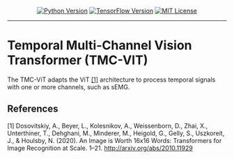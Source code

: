 <p align="center">
  <a href="https://www.python.org"><img alt="Python Version" src="https://img.shields.io/badge/Python-3.7.x-brightgreen.svg" /></a>
  <a href="https://www.tensorflow.org/install"><img alt="TensorFlow Version" src="https://img.shields.io/badge/TensorFlow-2.8.x-red.svg" /></a>
  <a href="https://github.com/rob-med-usp/seizure-prediction/blob/main/LICENSE"><img alt="MIT License" src="https://img.shields.io/badge/license-MIT-yellow.svg" /></a>
</p>

--------------------------------------------------------------------------------

# Temporal Multi-Channel Vision Transformer (TMC-VIT)
The TMC-ViT adapts the ViT [[1]](#1) architecture to process temporal signals with one or more channels, such as sEMG.

## References
<a id="1">[1]</a> 
Dosovitskiy, A., Beyer, L., Kolesnikov, A., Weissenborn, D., Zhai, X., Unterthiner, T., Dehghani, M., Minderer, M., Heigold, G., Gelly, S., Uszkoreit, J., & Houlsby, N. (2020). An Image is Worth 16x16 Words: Transformers for Image Recognition at Scale. 1–21. http://arxiv.org/abs/2010.11929
